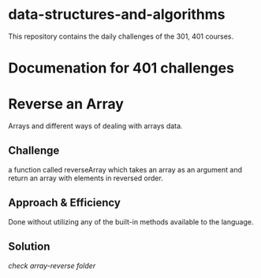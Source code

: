 # data-structures-and-algorithms

This repository contains the daily challenges of the 301, 401 courses.

# Documenation for 401 challenges

# Reverse an Array

Arrays and different ways of dealing with arrays data.

## Challenge

a function called reverseArray which takes an array as an argument and return an array with elements in reversed order.

## Approach & Efficiency

Done without utilizing any of the built-in methods available to the language.

## Solution

*check array-reverse folder*
